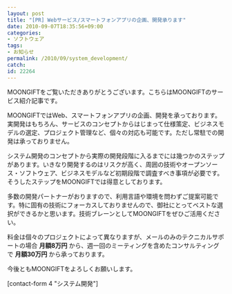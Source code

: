 ```yaml
---
layout: post
title: "[PR] Webサービス/スマートフォンアプリの企画、開発承ります"
date: 2010-09-07T18:35:56+09:00
categories:
- ソフトウェア
tags: 
- お知らせ
permalink: /2010/09/system_development/
catch: 
id: 22264
---
```

MOONGIFTをご覧いただきありがとうございます。こちらはMOONGIFTのサービス紹介記事です。

  

MOONGIFTではWeb、スマートフォンアプリの企画、開発を承っております。実開発はもちろん、サービスのコンセプトからはじまって仕様策定、ビジネスモデルの選定、プロジェクト管理など、個々の対応も可能です。ただし常駐での開発は承っておりません。

  

システム開発のコンセプトから実際の開発段階に入るまでには幾つかのステップがあります。いきなり開発するのはリスクが高く、周囲の技術やオープンソース・ソフトウェア、ビジネスモデルなど初期段階で調査すべき事項が必要です。そうしたステップをMOONGIFTでは得意としております。

  

多数の開発パートナーがおりますので、利用言語や環境を問わずご提案可能です。特に固有の技術にフォーカスしておりませんので、御社にとってベストな選択ができるかと思います。技術ブレーンとしてMOONGIFTをぜひご活用ください。

  

料金は個々のプロジェクトによって異なりますが、メールのみのテクニカルサポートの場合 **月額8万円** から、週一回のミーティングを含めたコンサルティングで **月額30万円** から承っております。

  

今後ともMOONGIFTをよろしくお願いします。

  
[contact-form 4 "システム開発"]  
